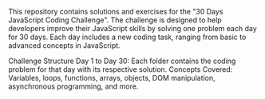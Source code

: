This repository contains solutions and exercises for the "30 Days JavaScript Coding Challenge". The challenge is designed to help developers improve their JavaScript skills by solving one problem each day for 30 days. Each day includes a new coding task, ranging from basic to advanced concepts in JavaScript.

Challenge Structure
Day 1 to Day 30: Each folder contains the coding problem for that day with its respective solution.
Concepts Covered: Variables, loops, functions, arrays, objects, DOM manipulation, asynchronous programming, and more.
